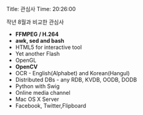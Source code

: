 Title: 관심사
Time: 20:26:00

작년 8월과 비교한 관심사

  

  * **FFMPEG / H.264**
  * **awk, sed and bash**
  * HTML5 for interactive tool
  * Yet another Flash
  * OpenGL
  * **OpenCV**
  * OCR - English(Alphabet) and Korean(Hangul)
  * Distributed DBs - any RDB, KVDB, OODB, DODB
  * Python with Swig
  * Online media channel
  * Mac OS X Server
  * Facebook, Twitter,Flipboard

  

